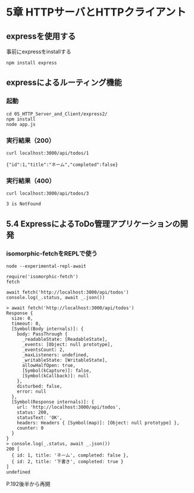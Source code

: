 # 5章 HTTPサーバとHTTPクライアント

## expressを使用する

事前にexpressをinstallする
```
npm install express
```

## expressによるルーティング機能

### 起動

```
cd 05_HTTP_Server_and_Client/express2/
npm install
node app.js
```

### 実行結果（200）

```
curl localhost:3000/api/todos/1
```
```
{"id":1,"title":"ネーム","completed":false}
```


### 実行結果（400）

```
curl localhost:3000/api/todos/3
```
```
3 is NotFound
```

## 5.4 ExpressによるToDo管理アプリケーションの開発

###  isomorphic-fetchをREPLで使う

```
node --experimental-repl-await
```

```
require('isomorphic-fetch')
fetch

await fetch('http://localhost:3000/api/todos')
console.log(_.status, await _.json())
```

```
> await fetch('http://localhost:3000/api/todos')
Response {
  size: 0,
  timeout: 0,
  [Symbol(Body internals)]: {
    body: PassThrough {
      _readableState: [ReadableState],
      _events: [Object: null prototype],
      _eventsCount: 2,
      _maxListeners: undefined,
      _writableState: [WritableState],
      allowHalfOpen: true,
      [Symbol(kCapture)]: false,
      [Symbol(kCallback)]: null
    },
    disturbed: false,
    error: null
  },
  [Symbol(Response internals)]: {
    url: 'http://localhost:3000/api/todos',
    status: 200,
    statusText: 'OK',
    headers: Headers { [Symbol(map)]: [Object: null prototype] },
    counter: 0
  }
}
> console.log(_.status, await _.json())
200 [
  { id: 1, title: 'ネーム', completed: false },
  { id: 2, title: '下書き', completed: true }
]
undefined
```

P.192後半から再開